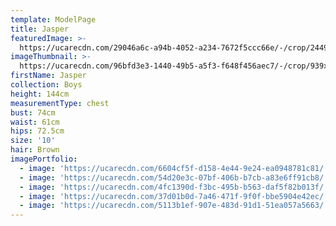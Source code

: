 ```yaml
---
template: ModelPage
title: Jasper
featuredImage: >-
  https://ucarecdn.com/29046a6c-a94b-4052-a234-7672f5ccc66e/-/crop/2449x1213/0,0/-/preview/
imageThumbnail: >-
  https://ucarecdn.com/96bfd3e3-1440-49b5-a5f3-f648f456aec7/-/crop/939x1373/337,175/-/preview/
firstName: Jasper
collection: Boys
height: 144cm
measurementType: chest
bust: 74cm
waist: 61cm
hips: 72.5cm
size: '10'
hair: Brown
imagePortfolio:
  - image: 'https://ucarecdn.com/6604cf5f-d158-4e44-9e24-ea0948781c81/'
  - image: 'https://ucarecdn.com/54d20e3c-07bf-406b-b7cb-a83e6ff91cb8/'
  - image: 'https://ucarecdn.com/4fc1390d-f3bc-495b-b563-daf5f82b013f/'
  - image: 'https://ucarecdn.com/37d01b0d-7a46-471f-9f0f-bbe5904e42ec/'
  - image: 'https://ucarecdn.com/5113b1ef-907e-483d-91d1-51ea057a5663/'
---
```


